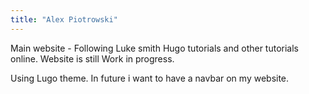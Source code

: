 ```yaml
---
title: "Alex Piotrowski"
---
```

Main website - Following Luke smith Hugo tutorials and other tutorials online. Website is still Work in progress.

Using Lugo theme. In future i want to have a navbar on my website.

